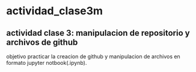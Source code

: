 # actividad_clase3m
## actividad clase 3: manipulacion de repositorio y archivos de github
objetivo practicar la creacion de github y manipulacion de archivos en formato jupyter notbook(.ipynb).
